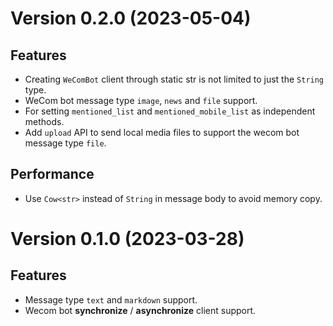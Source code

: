 # Version 0.2.0 (2023-05-04)

## Features

- Creating `WeComBot` client through static str is not limited to just the `String` type.
- WeCom bot message type `image`, `news` and `file` support.
- For setting `mentioned_list` and `mentioned_mobile_list` as independent methods.
- Add `upload` API to send local media files to support the wecom bot message type `file`.

## Performance

- Use `Cow<str>` instead of `String` in message body to avoid memory copy.

# Version 0.1.0 (2023-03-28)

## Features

- Message type `text` and `markdown` support.
- Wecom bot **synchronize** / **asynchronize** client support.

